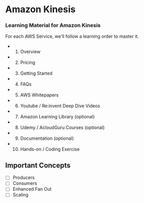 # Amazon Kinesis
### Learning Material for Amazon Kinesis


For each AWS Service, we'll follow a learning order to master it.

- 1) Overview
- 2) Pricing
- 3) Getting Started
- 4) FAQs
- 5) AWS Whitepapers
- 6) Youtube / Re:invent Deep Dive Videos
- 7) Amazon Learning Library (optional)
- 8) Udemy / AcloudGuru Courses (optional)
- 9) Documentation (optional)
- 10) Hands-on / Coding Exercise


## Important Concepts
- [ ] Producers
- [ ] Consumers
- [ ] Enhanced Fan Out
- [ ] Scaling
